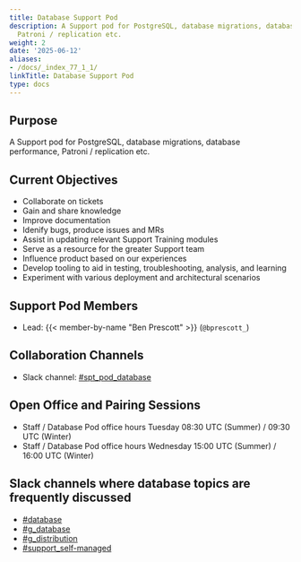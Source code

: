 ```yaml
---
title: Database Support Pod
description: A Support pod for PostgreSQL, database migrations, database performance,
  Patroni / replication etc.
weight: 2
date: '2025-06-12'
aliases:
- /docs/_index_77_1_1/
linkTitle: Database Support Pod
type: docs
---
```


## Purpose

A Support pod for PostgreSQL, database migrations, database performance, Patroni / replication etc.

## Current Objectives

- Collaborate on tickets
- Gain and share knowledge
- Improve documentation
- Idenify bugs, produce issues and MRs
- Assist in updating relevant Support Training modules
- Serve as a resource for the greater Support team
- Influence product based on our experiences
- Develop tooling to aid in testing, troubleshooting, analysis, and learning
- Experiment with various deployment and architectural scenarios

## Support Pod Members

- Lead: {{< member-by-name "Ben Prescott" >}} (`@bprescott_`)

## Collaboration Channels

- Slack channel: [#spt_pod_database](https://gitlab.slack.com/archives/C05K0R2830A)

## Open Office and Pairing Sessions

- Staff / Database Pod office hours Tuesday 08:30 UTC (Summer) / 09:30 UTC (Winter)
- Staff / Database Pod office hours Wednesday 15:00 UTC (Summer) / 16:00 UTC (Winter)

## Slack channels where database topics are frequently discussed

- [#database](https://gitlab.slack.com/archives/C3NBYFJ6N)
- [#g_database](https://gitlab.slack.com/archives/CNZ8E900G)
- [#g_distribution](https://gitlab.slack.com/archives/C1FCTU4BE)
- [#support_self-managed](https://gitlab.slack.com/archives/C4Y5DRKLK)
